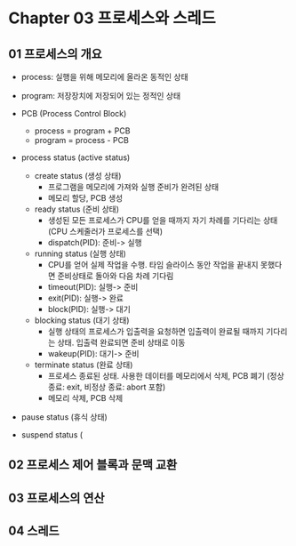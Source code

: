 # Chapter 03 프로세스와 스레드

## 01 프로세스의 개요

* process: 실행을 위해 메모리에 올라온 동적인 상태
* program: 저장장치에 저장되어 있는 정적인 상태

* PCB (Process Control Block)
  - process = program + PCB
  - program = process - PCB
  
* process status (active status)
  + create status (생성 상태)
    - 프로그램을 메모리에 가져와 실행 준비가 완려된 상태
    - 메모리 할당, PCB 생성
  + ready status (준비 상태)
    - 생성된 모든 프로세스가 CPU를 얻을 때까지 자기 차례를 기다리는 상태 (CPU 스케줄러가 프로세스를 선택)
    - dispatch(PID): 준비-> 실행
  + running status (실행 상태)
    - CPU를 얻어 실제 작업을 수행. 타임 슬라이스 동안 작업을 끝내지 못했다면 준비상태로 돌아와 다음 차례 기다림
    - timeout(PID): 실행-> 준비
    - exit(PID): 실행-> 완료
    - block(PID): 실행-> 대기
  + blocking status (대기 상태)
    - 실행 상태의 프로세스가 입출력을 요청하면 입출력이 완료될 때까지 기다리는 상태. 입출력 완료되면 준비 상태로 이동
    - wakeup(PID): 대기-> 준비
  + terminate status (완료 상태)
    - 프로세스 종료된 상태. 사용한 데이터를 메모리에서 삭제, PCB 폐기 (정상 종료: exit, 비정상 종료: abort 포함)
    - 메모리 삭제, PCB 삭제

* pause status (휴식 상태)
* suspend status (


## 02 프로세스 제어 블록과 문맥 교환


## 03 프로세스의 연산


## 04 스레드
